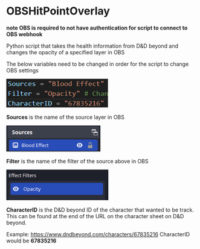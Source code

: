 # OBSHitPointOverlay

**note OBS is required to not have authentication for script to connect to OBS webhook**

Python script that takes the health information from D&amp;D beyond and changes the opacity of a specified layer in OBS

The below variables need to be changed in order for the script to change OBS settings

![Required variables changes](/Images/Variables.png)

**Sources** is the name of the source layer in OBS 

![OBS source name example](/Images/OBSSourceName.png)

**Filter** is the name of the filter of the source above in OBS 

![OBS filter name example](/Images/Filters.png)

**CharacterID** is the D&D beyond ID of the character that wanted to be track. This can be found at the end of the URL on the character sheet on D&D beyond.

Example: https://www.dndbeyond.com/characters/67835216
CharacterID would be **67835216**